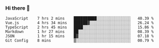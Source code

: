 ### Hi there 👋

<!--
**hjklink/hjklink** is a ✨ _special_ ✨ repository because its `README.md` (this file) appears on your GitHub profile.

Here are some ideas to get you started:

- 🔭 I’m currently working on ...
- 🌱 I’m currently learning ...
- 👯 I’m looking to collaborate on ...
- 🤔 I’m looking for help with ...
- 💬 Ask me about ...
- 📫 How to reach me: ...
- 😄 Pronouns: ...
- ⚡ Fun fact: ...
-->


<!--START_SECTION:waka-->

```text
JavaScript    7 hrs 2 mins    ██████████░░░░░░░░░░░░░░░   40.39 %
Vue.js        4 hrs 34 mins   ██████▓░░░░░░░░░░░░░░░░░░   26.24 %
TypeScript    2 hrs 45 mins   ████░░░░░░░░░░░░░░░░░░░░░   15.86 %
Markdown      1 hr 27 mins    ██░░░░░░░░░░░░░░░░░░░░░░░   08.39 %
JSON          1 hr 15 mins    █▓░░░░░░░░░░░░░░░░░░░░░░░   07.18 %
Git Config    8 mins          ▒░░░░░░░░░░░░░░░░░░░░░░░░   00.79 %
```

<!--END_SECTION:waka-->
